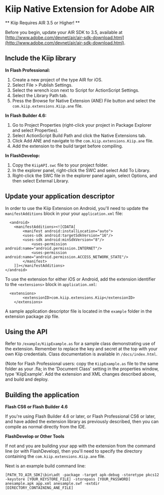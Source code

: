 # Kiip Native Extension for Adobe AIR  #

** Kiip Requires AIR 3.5 or Higher! **

Before you begin, update your AIR SDK to 3.5, available at [http://www.adobe.com/devnet/air/air-sdk-download.html](http://www.adobe.com/devnet/air/air-sdk-download.html).


## Include the Kiip library ##

**In Flash Professional:**

1. Create a new project of the type AIR for iOS.
2. Select File > Publish Settings.
3. Select the wrench icon next to Script for ActionScript Settings.
4. Select the Library Path tab.
5. Press the Browse for Native Extension (ANE) File button and select the `com.kiip.extensions.Kiip.ane` file.

**In Flash Builder 4.6:**

1. Go to Project Properties (right-click your project in Package Explorer and select Properties).
2. Select ActionScript Build Path and click the Native Extensions tab.
3. Click Add ANE and navigate to the `com.kiip.extensions.Kiip.ane` file.
4. Add the extension to the build target before compiling.

**In FlashDevelop:**

1. Copy the `KiipAPI.swc` file to your project folder.
2. In the explorer panel, right-click the SWC and select Add To Library.
3. Right-click the SWC file in the explorer panel again, select Options, and then select External Library.


## Update your application descriptor ##

In order to use the Kiip Extension on Android, you'll need to update the `manifestAdditions` block in your your `application.xml` file:

	  <android>
        <manifestAdditions><![CDATA[
			<manifest android:installLocation="auto">
			<uses-sdk android:targetSdkVersion="16"/>
			<uses-sdk android:minSdkVersion="8"/>
			    <uses-permission android:name="android.permission.INTERNET"/>
				<uses-permission android:name="android.permission.ACCESS_NETWORK_STATE"/>
			</manifest>			
		]]></manifestAdditions>
    </android>

To use the extension for either iOS or Android, add the extension identifier to the `<extensions>` block in `application.xml`:

	  <extensions>
		    <extensionID>com.kiip.extensions.Kiip</extensionID>
		</extensions>

A sample application descriptor file is located in the `example` folder in the extension package zip file.

## Using the API ##

Refer to `/example/KiipExample.as` for a sample class demonstrating use of the extension.  Remember to replace the key and secret at the top with your own Kiip credentials.  Class documentation is available in `/docs/index.html`.

(Note for Flash Professional users: copy the `KiipExample.as` file to the same folder as your .fla; in the 'Document Class' setting in the properties window, type 'KiipExample'.  Add the extension and XML changes described above, and build and deploy.


## Building the application ##

**Flash CS6 or Flash Builder 4.6**

If you're using Flash Builder 4.6 or later, or Flash Professional CS6 or later, and have added the extension library as previously described, then you can compile as normal directly from the IDE. 

**FlashDevelop or Other Tools**

If not and you are building your app with the extension from the command line (or with FlashDevelop), then you'll need to specify the directory containing the `com.kiip.extensions.Kiip.ane` file.

Next is an example build command line:

`[PATH_TO_AIR_SDK]\bin\adt -package -target apk-debug -storetype pkcs12 -keystore [YOUR_KEYSTORE_FILE] -storepass [YOUR_PASSWORD] anesample.apk app.xml anesample.swf -extdir [DIRECTORY_CONTAINING_ANE_FILE]`



	


	
